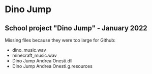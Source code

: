 # Dino Jump
<h2>School project "Dino Jump" - January 2022</h2>

Missing files because they were too large for Github:
<ul>
  <li>dino_music.wav</li>
  <li>minecraft_music.wav</li>
  <li>Dino Jump Andrea Onesti.dll</li>
  <li>Dino Jump Andrea Onesti.g.resources</li>
</ul>

